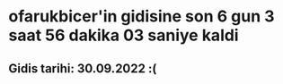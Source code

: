 # ofarukbicer'in gidisine son 6 gun 3 saat 56 dakika 03 saniye kaldi

## Gidis tarihi: 30.09.2022 :(